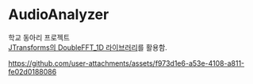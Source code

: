 # AudioAnalyzer

학교 동아리 프로젝트<br>
[JTransforms의 DoubleFFT_1D 라이브러리](https://github.com/wendykierp/JTransforms)를 활용함.


https://github.com/user-attachments/assets/f973d1e6-a53e-4108-a811-fe02d0188086

